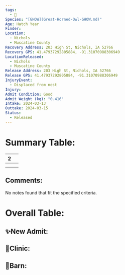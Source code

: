```yaml
---
tags:
  - 🦅
Species: "[GHOW](Great-Horned-Owl-GHOW.md)"
Age: Hatch Year
Finder: 
Location:
  - Nichols
  - Muscatine County
Recovery Address: 203 High St, Nichols, IA 52766
Recovery GPS: 41.47937292805884, -91.31070988306949
LocationReleased:
  - Nichols
  - Muscatine County
Release Address: 203 High St, Nichols, IA 52766
Release GPS: 41.47937292805884, -91.31070988306949
InjuryEvent:
  - Displaced from nest
Injury: 
Admit Condition: Good
Admit Weight (kg): "0.416"
Intake: 2024-03-13
Outtake: 2024-03-15
Status:
  - Released
---
```


# Summary Table:

<div><table class="dataview table-view-table"><thead class="table-view-thead"><tr class="table-view-tr-header"><th class="table-view-th"><span></span><span class="dataview small-text">2</span></th><th class="table-view-th"><span></span></th></tr></thead><tbody class="table-view-tbody"><tr><td><span></span></td><td><span></span></td></tr><tr><td><span></span></td><td><span></span></td></tr></tbody></table></div>

## Comments:

<p><span><p dir="auto">No notes found that fit the specified criteria.</p></span></p>

# Overall Table:

## ✨New Admit:



## 🏥Clinic:



## 🏡Barn:


